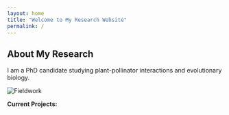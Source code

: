 ```yaml
---
layout: home
title: "Welcome to My Research Website"
permalink: /
---
```


## About My Research
I am a PhD candidate studying plant-pollinator interactions and evolutionary biology. 

![Fieldwork](assets/images/fieldwork.jpg)

**Current Projects:**

